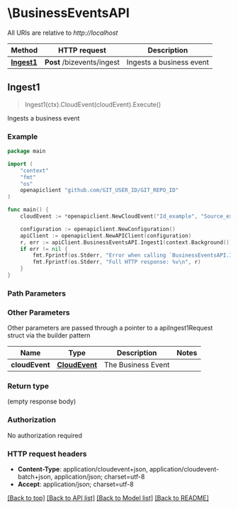 # \BusinessEventsAPI

All URIs are relative to *http://localhost*

Method | HTTP request | Description
------------- | ------------- | -------------
[**Ingest1**](BusinessEventsAPI.md#Ingest1) | **Post** /bizevents/ingest | Ingests a business event



## Ingest1

> Ingest1(ctx).CloudEvent(cloudEvent).Execute()

Ingests a business event



### Example

```go
package main

import (
    "context"
    "fmt"
    "os"
    openapiclient "github.com/GIT_USER_ID/GIT_REPO_ID"
)

func main() {
    cloudEvent := *openapiclient.NewCloudEvent("Id_example", "Source_example", "Specversion_example", "Type_example") // CloudEvent | The Business Event

    configuration := openapiclient.NewConfiguration()
    apiClient := openapiclient.NewAPIClient(configuration)
    r, err := apiClient.BusinessEventsAPI.Ingest1(context.Background()).CloudEvent(cloudEvent).Execute()
    if err != nil {
        fmt.Fprintf(os.Stderr, "Error when calling `BusinessEventsAPI.Ingest1``: %v\n", err)
        fmt.Fprintf(os.Stderr, "Full HTTP response: %v\n", r)
    }
}
```

### Path Parameters



### Other Parameters

Other parameters are passed through a pointer to a apiIngest1Request struct via the builder pattern


Name | Type | Description  | Notes
------------- | ------------- | ------------- | -------------
 **cloudEvent** | [**CloudEvent**](CloudEvent.md) | The Business Event | 

### Return type

 (empty response body)

### Authorization

No authorization required

### HTTP request headers

- **Content-Type**: application/cloudevent+json, application/cloudevent-batch+json, application/json; charset=utf-8
- **Accept**: application/json; charset=utf-8

[[Back to top]](#) [[Back to API list]](../README.md#documentation-for-api-endpoints)
[[Back to Model list]](../README.md#documentation-for-models)
[[Back to README]](../README.md)

